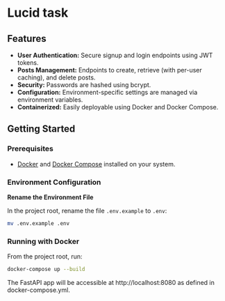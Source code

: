 # Lucid task

## Features

- **User Authentication:** Secure signup and login endpoints using JWT tokens.
- **Posts Management:** Endpoints to create, retrieve (with per-user caching), and delete posts.
- **Security:** Passwords are hashed using bcrypt.
- **Configuration:** Environment-specific settings are managed via environment variables.
- **Containerized:** Easily deployable using Docker and Docker Compose.

## Getting Started

### Prerequisites

- [Docker](https://www.docker.com/get-started) and [Docker Compose](https://docs.docker.com/compose/install/) installed on your system.

### Environment Configuration

**Rename the Environment File**

In the project root, rename the file `.env.example` to `.env`:

```bash
mv .env.example .env
```

### Running with Docker

From the project root, run:

```bash
docker-compose up --build
```

The FastAPI app will be accessible at http://localhost:8080 as defined in docker-compose.yml.
